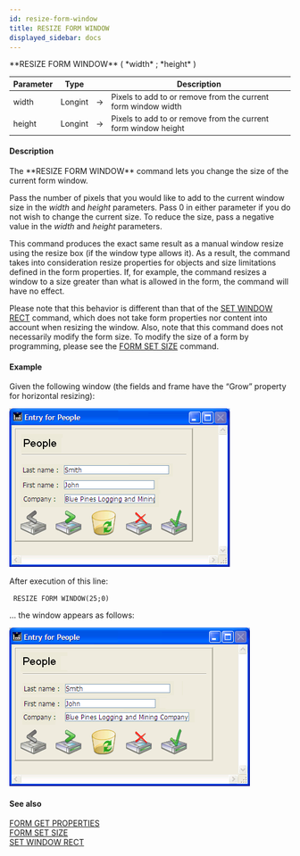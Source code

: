 ```yaml
---
id: resize-form-window
title: RESIZE FORM WINDOW
displayed_sidebar: docs
---
```


<!--REF #_command_.RESIZE FORM WINDOW.Syntax-->**RESIZE FORM WINDOW** ( *width* ; *height* )<!-- END REF-->
<!--REF #_command_.RESIZE FORM WINDOW.Params-->
| Parameter | Type |  | Description |
| --- | --- | --- | --- |
| width | Longint | -> | Pixels to add to or remove from the current form window width |
| height | Longint | -> | Pixels to add to or remove from the current form window height |

<!-- END REF-->

#### Description 

<!--REF #_command_.RESIZE FORM WINDOW.Summary-->The **RESIZE FORM WINDOW** command lets you change the size of the current form window.<!-- END REF--> 

Pass the number of pixels that you would like to add to the current window size in the *width* and *height* parameters. Pass 0 in either parameter if you do not wish to change the current size. To reduce the size, pass a negative value in the *width* and *height* parameters. 

This command produces the exact same result as a manual window resize using the resize box (if the window type allows it). As a result, the command takes into consideration resize properties for objects and size limitations defined in the form properties. If, for example, the command resizes a window to a size greater than what is allowed in the form, the command will have no effect. 

Please note that this behavior is different than that of the [SET WINDOW RECT](set-window-rect.md) command, which does not take form properties nor content into account when resizing the window. Also, note that this command does not necessarily modify the form size. To modify the size of a form by programming, please see the [FORM SET SIZE](form-set-size.md) command.

#### Example 

Given the following window (the fields and frame have the “Grow” property for horizontal resizing):

![](../assets/en/Commands/pict39548.en.png)

After execution of this line:

```4d
 RESIZE FORM WINDOW(25;0)
```

... the window appears as follows:

![](../assets/en/Commands/pict39549.en.png)

#### See also 
[FORM GET PROPERTIES](form-get-properties.md)  
[FORM SET SIZE](form-set-size.md)  
[SET WINDOW RECT](set-window-rect.md)  